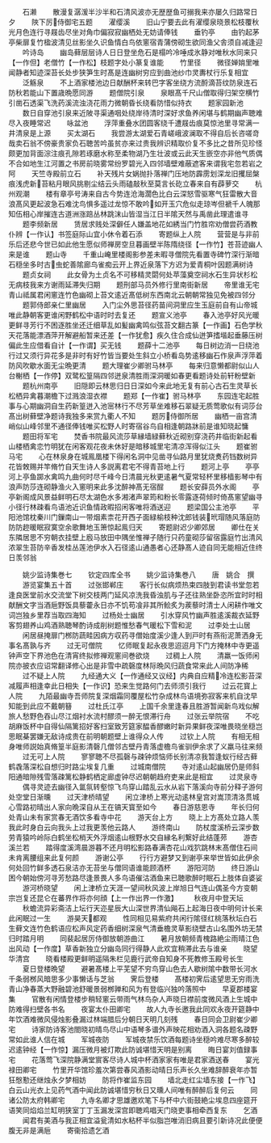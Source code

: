 <!-- { "loadSidebar": true } -->
　　石濑
　　散漫复潺湲半沙半和石清风波亦无歴歴鱼可搦我来亦屡久归路常日夕
　　陜下厉侍御宅五题
　　濯缨溪
　　旧山宁要去此有濯缨泉晓景松枝覆秋光月色连行寻屐齿尽坐对角巾偏寂寂幽栖处无妨请俸钱
　　垂钓亭
　　由钓起茅亭柴扉复竹楹波清见丝影坐久识鱼情白鸟依窻宿青蒲傍砌生欲同渔父舎须自减逢迎
　　吟诗岛
　　幽岛藓层层诗人日日登坐危石是榻吟冷唾成氷静对唯秋水同来只【一作但】老僧竹【一作松】枝题字处小篆复谁能
　　竹里径
　　微径婵姢里唯闻静者知迹深苔长处步狭笋生时髙是连幽树穷应到曲池纱巾灵夀杖行乐复相宜
　　泛觞泉
　　不上酒家楼池边日献酬杯来转巴字客坐绕方流酹滴苔纹防泉连石防秋若能山下置歳晩愿同游
　　题僧院引泉
　　泉眼髙千尺山僧取得归架空横竹引凿石透渠飞洗药溪流浊浇花雨力微朝昏长绕看防惜似持衣
　　题家园新池
　　数日自穿池引泉来近陂寻渠通咽处绕岸待清时深好求鱼养闲堪与鹤期幽声聴难尽入夜睡常迟
　　咏盆池
　　浮萍重叠水团圆客绕千遭屐齿痕莫惊池里寻常满一井清泉是上源
　　买太湖石
　　我尝游太湖爱石青嵯峨波澜取不得自后长咨嗟竒哉卖石翁不傍豪贵家负石聴苦吟虽贫亦来过贵我辨识精取价复不多比之昔所见珍怪颇更加背面淙注痕孔隙若琢磨水称至柔物湖乃生壮波或云此天生嵌空亦非他气质偶不合如地生江河置之书房前晓雾常纷罗碧光入四邻墙壁难蔽遮客来谓我宅忽若岩之阿
　　天竺寺殿前立石
　　补天残片女娲抛扑落禅门压地防霹雳划深龙旧攫屈槃痕浅虎新苔粘月眼风挑剔尘结云头雨磕敲秋至莫言长矻立春来自有薜萝交
　　杭州观潮
　　楼有章亭号涛来自古今势连沧海濶色比白云深怒雪驱寒气狂雷散大音浪髙风更起波急石难沈鸟惧多遥过龙惊不敢吟如开玉穴危似走琼岑但褫千人魄那知伍相心岸摧连古道洲涨踣丛林跳沫山皆湿当江日半隂天然与禹凿此理遣谁寻
　　题李频新居
　　赁居求贱处深僻任人嫌盖地花如綉当门竹胜帘劝僧尝药酒教仆辨【一作认】书签庭际山宜小休令着石添
　　寄题纵上人院
　　营营是与非前乐后还悲今世已如此他生愿似师禅房空旦暮画壁半陈隋绕径【一作竹】苍苔迹幽人来是谁
　　题山寺
　　千重山崦里楼阁影参差未暇寻僧院先看置寺碑竹深行渐暗石穏坐多时古虫蛇善隂廊鸟雀痴云开上界近泉落下方迟为爱青桐叶因题满树诗
　　题贞女祠
　　此女骨为土贞名不可移精灵閟何处苹藻奠空祠水石生异状杉松无病枝我来方谢雨延滞失归期
　　题刑部马员外修行里南街新居
　　帝里谁无宅青山祗属君闲窻连竹色幽砌上苔文逺近髙低树东西南北云朝朝常独见免被四邻分
　　题郭侍郎亲仁里幽居
　　入门尘外思苔径药苗间洞里应生玉庭前自有山帝城唯此静朝客更谁闲野鹤松中语时时去复还
　　题宣义池亭
　　春入池亭好风光暖更鲜寻芳行不困逐胜坐还迁细草乱如髪幽禽鸣似弦苔文翻古篆【一作画】石色学秋天花落能漂酒萍开解避船暂来还差【一作犹愈】疾久住合成仙迸笋搘堦起垂藤压树偏此生应借看自计【一作谓】买无钱
　　题薛十二池亭
　　每日树边消一日绕池行过又须行异花多是非时有好竹皆当要处生斜立小桥看岛势逺移幽石作泉声浮萍着防风吹歇水面无尘晩更清
　　题大理崔少卿驸马林亭
　　每来归意懒都尉似山人台榭栖【一作停】双鹭松篁隔四邻迸泉清胜雨深洞暖如春更看题诗处前轩粉壁新
　　题杭州南亭
　　旧隠即云林思归日日深如今来此地无复有前心古石生灵草长松栖异禽暮潮檐下过溅浪湿衣襟
　　题郑【一作崔】驸马林亭
　　东园连宅起胜事与心期幽洞自生药新篁迸入池宻林行不尽芳草坐难移石翠疑无质莺歌似有词莎台髙出树藓壁净题诗我独多来赏九衢人不知
　　题厉侍御所居
　　幽栖一亩宫清峭似山峰邻里不通径俸钱唯买松野人时寄宿谷鸟自相逢朝路牀前是谁知晓起慵
　　题田将军宅
　　焚香书院最风流莎草縁墙緑藓秋近砌别穿浇药井临街新起看山楼栖禽恋竹明犹在闲客观花夜未休好是暗移城里宅清凉浑得似江头
　　题崔驸马宅
　　心在林泉身在城鳯凰楼下得闲名洞中见凿寻仙路月里犹烧煑药铛数树异花皆敇赐并竿脩竹自天生诗人多説离君宅不得青苔地上行
　　题河上亭
　　亭亭河上亭鱼踯水禽鸣九曲何时尽千峰今日清晨光秋更逺暑气夏常轻杯里移樯影琴中有浪声防莎连砌静渔火入窻明来此多沈醉神髙无宿酲
　　题长安薛员外水阁
　　亭亭新阁成风景益鲜明石尽太湖色水多湘渚声翠筠和粉长零露逐荷倾时倚髙窻望幽寻小径行林疎看鸟语池近识鱼情政暇招闲客唯将酒送迎
　　题梁国公主池亭
　　平阳池馆枕秦川门鏁南山一带烟素柰花开西子面緑榆枝种沈郎钱装玳瑁随风落庭防防防趂暖眠寂寞空余歌舞地玉箫惊起鳯归天
　　寄题尉迟少卿郊居
　　卿仕在关东隣居思不穷朝衣挂壁上廏马放田中隅坐惟禅子随行只药童砌莎留宿露庭竹出清风浓翠生苔防辛香发桂丛莲池伊水入石径逺山通愚者心还静髙人迹自同无能相近住终日羡邻翁







　　姚少监诗集巻七
　　钦定四库全书
　　姚少监诗集巻八
　　唐　姚合　撰
　　游览宴集五十首
　　过张邯郸庄
　　客行长似病烦热束四肢到君读书堂忽若逢良医堂前水交流堂下树交枝两门延风凉洗我昏浊肌与子还往熟坐卧恣所宜时时相献酬文字当酒巵野饭具藜藿永日亦不饥苟飡非其所鲙炙为蒺藜时清士人闲耕作唯文词岂独乡里荐当取四海知
　　过杨处士幽居
　　引水穿风竹幽声胜逺溪裁衣延野客剪翅养山鸡酒熟聴琴酌诗成削树题惟愁春气暖松下雪和泥
　　过李处士山居
　　闲居昼掩扉门桞防蔬畦因病方収药寻僧始度溪少逢人到戸时有燕衔泥萧洒身无事名髙孰与齐
　　过无可僧院
　　忆师眠复起永夜思迢迢月下门方掩林中寺更遥钟声空下界池色在清宵终拟修禅观窻间巻欲烧
　　过稠上人院
　　清羸一饭师闲院亦披衣应诏常翻译修心出是非雪中疏磬度林际晩风归蔬食常来此人间防净稀
　　过不疑上人院
　　九经通大义【一作通经又议经】内典自应精冷连松影苔深减履声相逢幸此日相失【一作识】恐来生觉路何门去师须引我行
　　过云花寳上人院
　　九陌最幽寺吾师院复深烟霜同覆屋松竹杂成林鸟语境弥寂客来机自沈早知能到此应不戴朝簮
　　过杜氏江亭
　　上国千余里逢春且胜游暂闻新鸟戏似解旅人愁野色吞山尽江烟衬水流村醪须一醉无恨滞行舟
　　过张云举院宿
　　不吃胡麻饭杯中自得仙隔篱招好客扫室致芳筵家醖香醪嫩时新异果鲜夜深唯畏晓坐穏岂思眠棊罢嫌无敌诗成贵在前明朝题壁上谁得众人传
　　过钦上人院
　　有相无相身唯师説始真脩篁半庭影清磬几僧邻古壁丹青落虚檐鸟雀驯伊余求了义羸马往来频
　　过无可上人院
　　寥寥聴不尽孤磬与疎钟烦恼师长别清凉我暂逢蚁行经古藓鹤毳落深松自想归时路尘埃复几重
　　过城南僧院
　　寺对逺山起幽居仍是师斜阳通暗隙残雪落疎篱松静鹤栖定廊虚钟尽迟朝朝趋府吏来此是相宜
　　过灵泉寺
　　偶寻灵迹去幽径入氲氛转壑惊飞鸟穿山踏乱云水从岩下落溪向寺前分释子游何处空堂日渐曛
　　过天津桥晴望
　　闲立津桥上寒光动逺林皇宫对嵩顶清洛贯城心雪路初晴出人家向晩深自从王在镐天寳至如今
　　春日游慈恩寺
　　年长归何处青山未有家赏春无酒饮多看寺中花
　　游天台上方
　　晓上上方髙处立路人羡我此时身白云向我头上过我更羡他云路人
　　游终南山
　　防杖度溪桥云深步数劳青猿吟岭际白鹤坐松梢天外浮烟逺山根野水交自縁名利繋好此结蓬茒
　　游杏溪兰若
　　踏得度溪湾晨游暮不还月明松影路春满杏花山戏狖跳林末髙僧住石间未肯离腰组来此复何颜
　　游谢公亭
　　行行方避梦又到谢亭来举世皆如此伊余何处回竹鲜多透石泉洁亦无苔坐与僧同语谁能顾酒杯
　　游阳河防
　　终日游山困今朝始傍河寻芳愁路尽逢景畏人多鸟语催沽酒鱼来已聴歌醉时眠石上肢体自婆娑
　　游河桥晓望
　　闲上津桥立天涯一望间秋风波上岸旭日气连山偶圣今方变朝宗岂复还昆仑在蕃界作将亦何顔【上一作出界一作激】
　　秋夜月中登天坛
　　秋蟾流异彩斋洁上坛行天迩星辰大山深世界清仙飚石上起海日夜中明何计长来此闲眠过一生
　　游昊天都观
　　性同相见易紫府共闲行隂径红桃落秋坛白石生藓文连竹色鹤语应松声风定药香细树深泉气清垂檐灵草影绕壁古山名围外坊无禁归时踏月明
　　同裴起居厉侍御放朝游曲江
　　暑月放朝频青槐路絶尘雨晴江色出风动【一作度】草香新独立分幽岛同行得静人此欢宜稍滞此去与谁亲
　　晓望华清宫
　　晓看楼殿更鲜明遥隔朱栏见鹿行武帝自知身不死教修玉殿号长生
　　夏日登楼晩望
　　避暑髙楼上平芜望不穷鸟穿山色去人歇树隂中数带长河水千条弱桞风暗思多少事懒话与芝翁
　　霁后登楼
　　髙楼初霁后逺望思无穷雨洗青山净春蒸大野融碧池舒暖景弱桞亸和风为有登临兴独吟落照中
　　早夏郡楼宴集
　　官散有闲情登楼步稍轻窻云带雨气林鸟杂人声晓日襟前度微风酒上生城中防难得扫壁各书名
　　夜宴太仆田卿宅
　　故人九寺长邀我此同欢永夜开筵静中年饮酒难微风侵烛影叠漏过林端腊后分朝日天明几刻残
　　春日同会卫尉崔少卿宅
　　诗家防诗客池閤晓初晴鸟尽山中语琴多谱外声映花相劝酒入洞各题名疎野常如此谁人信在城
　　军城夜防
　　军城夜禁乐饮酒每题诗坐穏吟难尽寒多醉较迟逺钟经【一作惊】漏压微月被灯欺此防诚堪惜天明是别离
　　晦日宴刘值録事宅
　　花落莺飞深院静满堂賔客尽诗人城中杯酒家家有唯是君家酒送春
　　宴光禄田卿宅
　　竹里开华馆珍羞次第尝春风酒影动晴日乐声长久坐难辞醉衰年亦暂狂慇懃还继烛永夕梦相妨
　　防将作崔监东园
　　墙北走红尘墙东接【一作飞】白云山光衣上见药气酒中闻此防诚堪惜穷秋日又曛人间唯有醉醉后复何云
　　同诸公防太府韩卿宅
　　九寺名卿才思雄邀欢笔下与杯中六街鼓絶尘埃息四座筵开语笑同焰焰兰缸明狭室丁丁玉漏发深宫即聴鸡唱天门晓吏事相牵西复东
　　乞酒
　　闻君有美酒与我正相宜溢瓮清如水粘杯半似脂岂唯消旧病且要引新诗况此便便腹无非是满巵
　　寄衞拾遗乞酒

